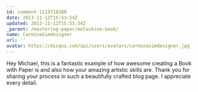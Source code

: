 ```yaml
---
id: comment-1119728380
date: 2013-11-12T15:53:54Z
updated: 2013-11-12T15:53:54Z
_parent: /mastering-paper/moleskine-book/
name: CarminaSimdesigner
url: ''
avatar: https://disqus.com/api/users/avatars/carminasimdesigner.jpg
---
```


Hey Michael, this is a fantastic example of how awesome creating a Book
with Paper is and also how your amazing artistic skills are. Thank you for sharing
your process in such a beautifully crafted blog page. I appreciate every detail.
